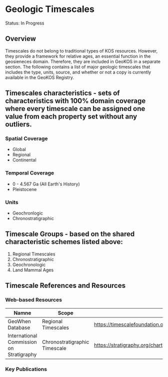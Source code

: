 # Geologic Timescales
Status: In Progress
## Overview
Timescales do not belong to traditional types of KOS resources. However, they provide a framework for relative ages, an essential function in the geosieneces domain. Therefore, they are included in GeoKOS in a separate section. The following contains a list of major geologic timescales that includes the type, units, source, and whether or not a copy is currently available in the GeoKOS Registry.

## Timescales characteristics - sets of characteristics with 100% domain coverage where every timescale can be assigned one value from each property set without any outliers. 
### Spatial Coverage
* Global 
* Regional
* Continental

### Temporal Coverage
* 0 - 4.567 Ga (All Earth's History)
* Pleistocene

### Units
* Geochronlogic 
* Chronostratigraphic

## Timescale Groups - based on the shared characteristic schemes listed above:
1. Regional Timescales
2. Chronostratigraphic
3. Geochronologic
4. Land Mammal Ages


## Timescale References and Resources
### Web-based Resources
| Namne | Scope | URL | Description |
| -- | -- | -- | -- |
| GeoWhen Database | Regional Timescales | https://timescalefoundation.org/resources/geowhen/regions.html | |
| International Commission on Stratigraphy | Chronostratigraphic Timescale | https://stratigraphy.org/chart | Chronostratigraphic domain authority |


### Key Publications


